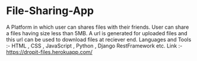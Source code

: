 # File-Sharing-App

A Platform in which user can shares files with their friends. User can share a files having size less than 5MB. A url is generated for uploaded files
and this url can be used to download files at reciever end.
Languages and Tools :- HTML , CSS , JavaScript , Python , Django RestFramework etc.
Link :- https://dropit-files.herokuapp.com/
